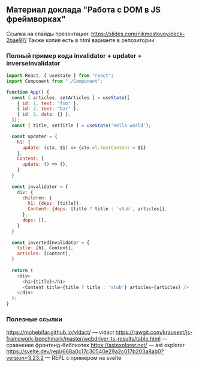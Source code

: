 ## Материал доклада "Работа с DOM в JS фреймворках"

Ссылка на слайды презентации: https://slides.com/nikmostovoy/deck-2bae97/
Также копия есть в html варианте в репозитории

### Полный пример кода invalidator + updater + inverseInvalidator

```js
import React, { useState } from "react";
import Component from "./Component";

function App() {
  const [ articles, setArticles ] = useState([
    { id: 1, text: "foo" },
    { id: 2, text: "bar" },
    { id: 2, data: {} },
  ]);   
  const [ title, setTitle ] = useState('Hello world');

  const updater = {
	h1: {
      update: (ctx, $1) => {ctx.el.textContent = $1}
    },
    Content: {
      update: () => {},
    }
  }
  
  const invalidator = {
    div: {
      children: {
        h1: {deps: [title]},
        Content: {deps: [title ? title : 'stub', articles]},
      },
      deps: [],
    } 
  }
  
  const invertedInvalidator = {
    title: [h1, Content],
    articles: [Content],
  }
   
  return (
    <div>
      <h1>{title}</h1>
      <Content title={title ? title : 'stub'} articles={articles} />
    </div>
  );
}
```

### Полезные ссылки

https://mohebifar.github.io/vidact/ — vidact
https://rawgit.com/krausest/js-framework-benchmark/master/webdriver-ts-results/table.html — сравнение фронтенд-библиотек
https://astexplorer.net/ — ast explorer
https://svelte.dev/repl/668a0c17c30540e29a2c017b203a8ab0?version=3.23.2 — REPL с примером на svelte